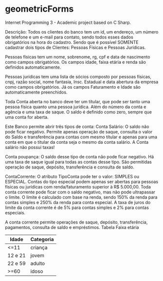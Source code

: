 # geometricForms
Internet Programming 3 - Academic project based on C Sharp.

Descrição:
Todos os clientes do banco tem um id, um endereço, um número de telefone e um e-mail para contato, sendo todos esses dados obrigatórios na hora do cadastro. Sendo que é possível SOMENTE cadastrar dois tipos de Clientes: Pessoas Físicas e Pessoas Jurídicas.
 
Pessoas físicas tem um nome, sobrenome, rg, cpf e data de nascimento como campos obrigatórios. Os campos idade, faixa etária e renda são definidos automaticamente.


Pessoas jurídicas tem uma lista de sócios composto por pessoas físicas, cnpj, razão social, nome fantasia, Insc. Estadual e data abertura da empresa como campos obrigatórios. Já os campos Faturamento e Idade são automaticamente preenchidos.
 
Toda Conta aberta no banco deve ter um títular, que pode ser tanto uma pessoa física quanto uma pessoa jurídica. Além do número da conta e agência e uma taxa de saque. O saldo é definido como zero, sempre que uma conta for aberta. 
 
Este Banco permite abrir três tipos de conta:
Conta Salário: O saldo não pode ficar negativo. Permite apenas operação de saque, consulta o valor do Saldo e transferência para contas com mesmo títular e apenas para uma conta em que o titular da conta seja o mesmo da conta salário. A Conta salário não possui taxas!
 
Conta poupança: O saldo desse tipo de conta não pode ficar negativo. Há uma taxa de saque igual para todas as contas desse tipo. São permitidas operação de saque, depósito, transferência e consulta de saldo.


ContaCorrente: O atributo TipoConta pode ter o valor: SIMPLES ou ESPECIAL. Contas do tipo especial podem apenas ser abertas para pessoas físicas ou jurídicas com renda/faturamento superior à R$ 5.000,00. Toda conta corrente pode ficar com o saldo negativo, mas não pode ultrapassar o limite. O limite é calculado com base na renda, sendo 150% da renda para contas simples e 250% da renda para conta especial. A taxa de juros do limite da conta corrente é de 5% para contas simples e 2% para contas especiais.


A conta corrente permite operações de saque, depósito, transferência, pagamentos, consulta de saldo e empréstimos. 
Tabela Faixa etária

| Idade    | Categoria  |
|--------- |----------- |
| <=11     | criança    |
| 12 e 21  | jovem      |
| 22 e 59  | adulto     |
| >=60     | idoso      |
